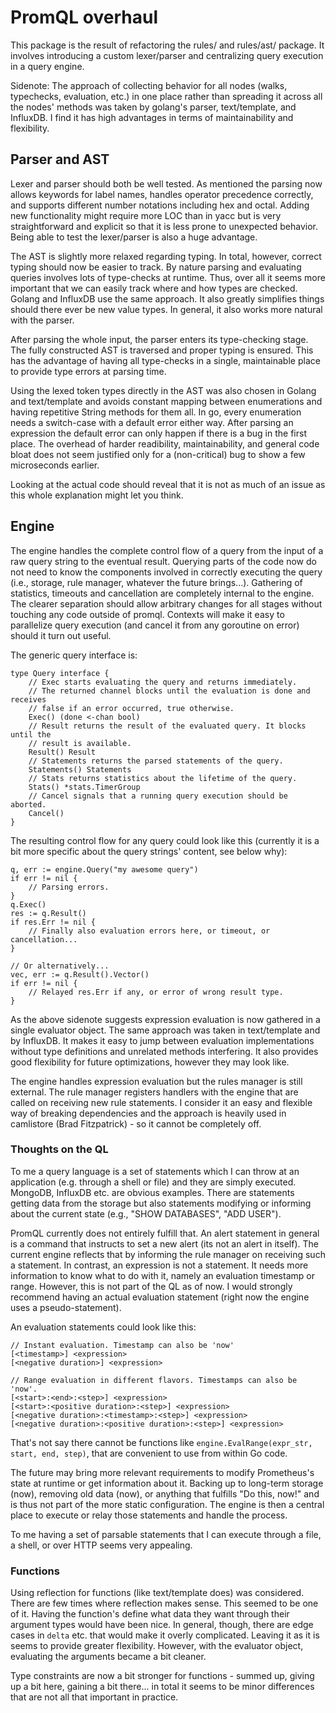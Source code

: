 # PromQL overhaul

This package is the result of refactoring the rules/ and rules/ast/ package.
It involves introducing a custom lexer/parser and centralizing query execution
in a query engine.

Sidenote: The approach of collecting behavior for all nodes (walks, typechecks,
evaluation, etc.) in one place rather than spreading it across all the nodes' methods was
taken by golang's parser, text/template, and InfluxDB.
I find it has high advantages in terms of maintainability and flexibility.

## Parser and AST

Lexer and parser should both be well tested. As mentioned the parsing now allows keywords
for label names, handles operator precedence correctly, and supports different number notations
including hex and octal.
Adding new functionality might require more LOC than in yacc but is very straightforward and
explicit so that it is less prone to unexpected behavior. Being able to test the lexer/parser
is also a huge advantage.

The AST is slightly more relaxed regarding typing. In total, however, correct
typing should now be easier to track. By nature parsing and evaluating queries
involves lots of type-checks at runtime. Thus, over all it seems more important that
we can easily track where and how types are checked.
Golang and InfluxDB use the same approach. It also greatly simplifies things should there
ever be new value types. In general, it also works more natural with the parser. 

After parsing the whole input, the parser enters its type-checking stage. The fully
constructed AST is traversed and proper typing is ensured.
This has the advantage of having all type-checks in a single, maintainable place to
provide type errors at parsing time.

Using the lexed token types directly in the AST was also chosen in Golang and text/template
and avoids constant mapping between enumerations and having repetitive String methods
for them all.
In go, every enumeration needs a switch-case with a default error either way. After
parsing an expression the default error can only happen if there is a bug in the first
place. The overhead of harder readibility, maintainability, and general code bloat does not
seem justified only for a (non-critical) bug to show a few microseconds earlier.

Looking at the actual code should reveal that it is not as much of an issue as this
whole explanation might let you think.

## Engine

The engine handles the complete control flow of a query from the input of a raw query string
to the eventual result. Querying parts of the code now do not need to know the components
involved in correctly executing the query (i.e., storage, rule manager, whatever
the future brings...).
Gathering of statistics, timeouts and cancellation are completely internal to the engine.
The clearer separation should allow arbitrary changes for all stages without touching
any code outside of promql. Contexts will make it easy to parallelize query execution (and
cancel it from any goroutine on error) should it turn out useful.

The generic query interface is:

	type Query interface {
		// Exec starts evaluating the query and returns immediately.
		// The returned channel blocks until the evaluation is done and receives
		// false if an error occurred, true otherwise.
		Exec() (done <-chan bool)
		// Result returns the result of the evaluated query. It blocks until the
		// result is available.
		Result() Result
		// Statements returns the parsed statements of the query.
		Statements() Statements
		// Stats returns statistics about the lifetime of the query.
		Stats() *stats.TimerGroup
		// Cancel signals that a running query execution should be aborted.
		Cancel()
	}

The resulting control flow for any query could look like this (currently it is a bit more specific
about the query strings' content, see below why):

	q, err := engine.Query("my awesome query")
	if err != nil {
		// Parsing errors.
	}
	q.Exec()
	res := q.Result()
	if res.Err != nil {
		// Finally also evaluation errors here, or timeout, or cancellation...
	}

	// Or alternatively...
	vec, err := q.Result().Vector()
	if err != nil {
		// Relayed res.Err if any, or error of wrong result type.
	}

As the above sidenote suggests expression evaluation is now gathered in a single
evaluator object. The same approach was taken in text/template and by InfluxDB. It
makes it easy to jump between evaluation implementations without type definitions
and unrelated methods interfering.
It also provides good flexibility for future optimizations, however they may look like.

The engine handles expression evaluation but the rules manager is still external. The rule 
manager registers handlers with the engine that are called on receiving new rule statements.
I consider it an easy and flexible way of breaking dependencies and the approach is heavily
used in camlistore (Brad Fitzpatrick) - so it cannot be completely off.

### Thoughts on the QL

To me a query language is a set of statements which I can throw at an application
(e.g. through a shell or file) and they are simply executed. MongoDB, InfluxDB etc. are obvious
examples. There are statements getting data from the storage but also statements modifying
or informing about the current state (e.g., "SHOW DATABASES", "ADD USER").

PromQL currently does not entirely fulfill that. An alert statement in general is a command
that instructs to set a new alert (its not an alert in itself). The current engine reflects
that by informing the rule manager on receiving such a statement.
In contrast, an expression is not a statement. It needs more information to know what to do
with it, namely an evaluation timestamp or range. However, this is not part of the QL as of
now. I would strongly recommend having an actual evaluation statement (right now the engine uses
a pseudo-statement).

An evaluation statements could look like this:

	// Instant evaluation. Timestamp can also be 'now'
	[<timestamp>] <expression>
	[<negative duration>] <expression>

	// Range evaluation in different flavors. Timestamps can also be 'now'.
	[<start>:<end>:<step>] <expression>
	[<start>:<positive duration>:<step>] <expression>
	[<negative duration>:<timestamp>:<step>] <expression>
	[<negative duration>:<positive duration>:<step>] <expression>

That's not say there cannot be functions like `engine.EvalRange(expr_str, start, end, step)`,
that are convenient to use from within Go code.

The future may bring more relevant requirements to modify Prometheus's state at runtime or get
information about it.
Backing up to long-term storage (now), removing old data (now), or anything that fulfills
"Do this, now!" and is thus not part of the more static configuration. The engine
is then a central place to execute or relay those statements and handle the process.

To me having a set of parsable statements that I can execute through a file, a shell, or over
HTTP seems very appealing.

### Functions

Using reflection for functions (like text/template does) was considered. There are few times
where reflection makes sense. This seemed to be one of it. Having the function's define what
data they want through their argument types would have been nice.
In general, though, there are edge cases in `delta` etc. that would make it overly complicated.
Leaving it as it is seems to provide greater flexibility. However, with the evaluator object,
evaluating the arguments became a bit cleaner.

Type constraints are now a bit stronger for functions - summed up, giving up a bit here, gaining
a bit there... in total it seems to be minor differences that are not all that important
in practice.
